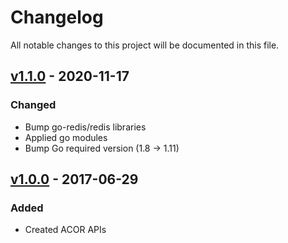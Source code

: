 # Changelog
All notable changes to this project will be documented in this file.


## [v1.1.0](https://github.com/skyoo2003/acor/releases/tag/v1.1.0) - 2020-11-17

### Changed
* Bump go-redis/redis libraries
* Applied go modules
* Bump Go required version (1.8 -> 1.11)


## [v1.0.0](https://github.com/skyoo2003/acor/releases/tag/v1.0.0) - 2017-06-29

### Added
* Created ACOR APIs
